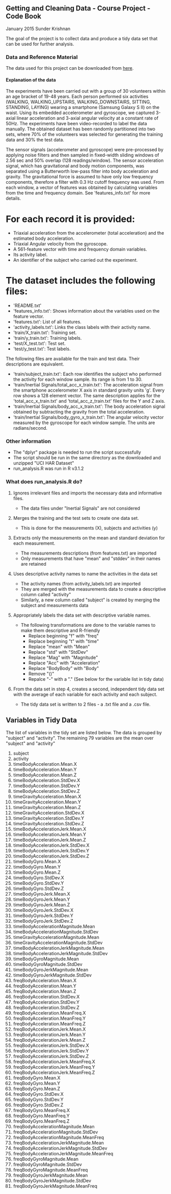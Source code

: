 ## Getting and Cleaning Data - Course Project - Code Book
January 2015
Sunder Krishnan


The goal of the project is to collect data and produce a tidy data set that can be used for further analysis.


### Data and Reference Material
The data used for this project can be downloaded from [here](http://archive.ics.uci.edu/ml/datasets/Human+Activity+Recognition+Using+Smartphones#).

#### Explanation of the data
The experiments have been carried out with a group of 30 volunteers within an age bracket of 19-48 years. Each person performed six activities (WALKING, WALKING_UPSTAIRS, WALKING_DOWNSTAIRS, SITTING, STANDING, LAYING) wearing a smartphone (Samsung Galaxy S II) on the waist. Using its embedded accelerometer and gyroscope, we captured 3-axial linear acceleration and 3-axial angular velocity at a constant rate of 50Hz. The experiments have been video-recorded to label the data manually. The obtained dataset has been randomly partitioned into two sets, where 70% of the volunteers was selected for generating the training data and 30% the test data. 

The sensor signals (accelerometer and gyroscope) were pre-processed by applying noise filters and then sampled in fixed-width sliding windows of 2.56 sec and 50% overlap (128 readings/window). The sensor acceleration signal, which has gravitational and body motion components, was separated using a Butterworth low-pass filter into body acceleration and gravity. The gravitational force is assumed to have only low frequency components, therefore a filter with 0.3 Hz cutoff frequency was used. From each window, a vector of features was obtained by calculating variables from the time and frequency domain. See 'features_info.txt' for more details. 

For each record it is provided:
======================================
- Triaxial acceleration from the accelerometer (total acceleration) and the estimated body acceleration.
- Triaxial Angular velocity from the gyroscope. 
- A 561-feature vector with time and frequency domain variables. 
- Its activity label. 
- An identifier of the subject who carried out the experiment.

The dataset includes the following files:
=========================================
- 'README.txt'
- 'features_info.txt': Shows information about the variables used on the feature vector.
- 'features.txt': List of all features.
- 'activity_labels.txt': Links the class labels with their activity name.
- 'train/X_train.txt': Training set.
- 'train/y_train.txt': Training labels.
- 'test/X_test.txt': Test set.
- 'test/y_test.txt': Test labels.

The following files are available for the train and test data. Their descriptions are equivalent. 
- 'train/subject_train.txt': Each row identifies the subject who performed the activity for each window sample. Its range is from 1 to 30. 
- 'train/Inertial Signals/total_acc_x_train.txt': The acceleration signal from the smartphone accelerometer X axis in standard gravity units 'g'. Every row shows a 128 element vector. The same description applies for the 'total_acc_x_train.txt' and 'total_acc_z_train.txt' files for the Y and Z axis. 
- 'train/Inertial Signals/body_acc_x_train.txt': The body acceleration signal obtained by subtracting the gravity from the total acceleration. 
- 'train/Inertial Signals/body_gyro_x_train.txt': The angular velocity vector measured by the gyroscope for each window sample. The units are radians/second. 


### Other information
* The "dplyr" package is needed to run the script successfully
* The script should be run in the same directory as the downloaded and unzipped "UCI HAR Dataset"
* run_analysis.R was run in R v3.1.2 

### What does run_analysis.R do?
1. Ignores irrelevant files and imports the necessary data and informative files.
	* The data files under "Inertial Signals" are not considered

2. Merges the training and the test sets to create one data set.
	* This is done for the measurements (X), subjects and activities (y)

3. Extracts only the measurements on the mean and standard deviation for each measurement. 
	* The measurements descriptions (from features.txt) are imported
	* Only measurements that have "mean" and "stddev" in their names are retained

4. Uses descriptive activity names to name the activities in the data set
	* The activity names (from activity_labels.txt) are imported
	* They are merged with the measurements data to create a descriptive column called "activity"
	* Similarly, a new column called "subject" is created by merging the subject and measurements data 

5. Appropriately labels the data set with descriptive variable names. 
	* The following transformations are done to the variable names to make them descriptive and R-friendly
		* Replace beginning "f" with "freq"
		* Replace beginning "t" with "time"
		* Replace "mean" with "Mean"
		* Replace "std" with "StdDev"
		* Replace "Mag" with "Magnitude"
		* Replace "Acc" with "Acceleration"
		* Replace "BodyBody" with "Body"
		* Remove "()"
		* Repalce "-" with a "."
	(See below for the variable list in tidy data)

6. From the data set in step 4, creates a second, independent tidy data set with the average of each variable for each activity and each subject.
	* The tidy data set is written to 2 files - a .txt file and a .csv file.

## Variables in Tidy Data
The list of variables in the tidy set are listed below. The data is grouped by "subject" and "activity". The remaining 79 variables are the mean over "subject" and "activity" 
1. subject
2. activity
3. timeBodyAcceleration.Mean.X
4. timeBodyAcceleration.Mean.Y
5. timeBodyAcceleration.Mean.Z
6. timeBodyAcceleration.StdDev.X
7. timeBodyAcceleration.StdDev.Y
8. timeBodyAcceleration.StdDev.Z
9. timeGravityAcceleration.Mean.X
10. timeGravityAcceleration.Mean.Y
11. timeGravityAcceleration.Mean.Z
12. timeGravityAcceleration.StdDev.X
13. timeGravityAcceleration.StdDev.Y
14. timeGravityAcceleration.StdDev.Z
15. timeBodyAccelerationJerk.Mean.X
16. timeBodyAccelerationJerk.Mean.Y
17. timeBodyAccelerationJerk.Mean.Z
18. timeBodyAccelerationJerk.StdDev.X
19. timeBodyAccelerationJerk.StdDev.Y
20. timeBodyAccelerationJerk.StdDev.Z
21. timeBodyGyro.Mean.X
22. timeBodyGyro.Mean.Y
23. timeBodyGyro.Mean.Z
24. timeBodyGyro.StdDev.X
25. timeBodyGyro.StdDev.Y
26. timeBodyGyro.StdDev.Z
27. timeBodyGyroJerk.Mean.X
28. timeBodyGyroJerk.Mean.Y
29. timeBodyGyroJerk.Mean.Z
30. timeBodyGyroJerk.StdDev.X
31. timeBodyGyroJerk.StdDev.Y
32. timeBodyGyroJerk.StdDev.Z
33. timeBodyAccelerationMagnitude.Mean
34. timeBodyAccelerationMagnitude.StdDev
35. timeGravityAccelerationMagnitude.Mean
36. timeGravityAccelerationMagnitude.StdDev
37. timeBodyAccelerationJerkMagnitude.Mean
38. timeBodyAccelerationJerkMagnitude.StdDev
39. timeBodyGyroMagnitude.Mean
40. timeBodyGyroMagnitude.StdDev
41. timeBodyGyroJerkMagnitude.Mean
42. timeBodyGyroJerkMagnitude.StdDev
43. freqBodyAcceleration.Mean.X
44. freqBodyAcceleration.Mean.Y
45. freqBodyAcceleration.Mean.Z
46. freqBodyAcceleration.StdDev.X
47. freqBodyAcceleration.StdDev.Y
48. freqBodyAcceleration.StdDev.Z
49. freqBodyAcceleration.MeanFreq.X
50. freqBodyAcceleration.MeanFreq.Y
51. freqBodyAcceleration.MeanFreq.Z
52. freqBodyAccelerationJerk.Mean.X
53. freqBodyAccelerationJerk.Mean.Y
54. freqBodyAccelerationJerk.Mean.Z
55. freqBodyAccelerationJerk.StdDev.X
56. freqBodyAccelerationJerk.StdDev.Y
57. freqBodyAccelerationJerk.StdDev.Z
58. freqBodyAccelerationJerk.MeanFreq.X
59. freqBodyAccelerationJerk.MeanFreq.Y
60. freqBodyAccelerationJerk.MeanFreq.Z
61. freqBodyGyro.Mean.X
62. freqBodyGyro.Mean.Y
63. freqBodyGyro.Mean.Z
64. freqBodyGyro.StdDev.X
65. freqBodyGyro.StdDev.Y
66. freqBodyGyro.StdDev.Z
67. freqBodyGyro.MeanFreq.X
68. freqBodyGyro.MeanFreq.Y
69. freqBodyGyro.MeanFreq.Z
70. freqBodyAccelerationMagnitude.Mean
71. freqBodyAccelerationMagnitude.StdDev
72. freqBodyAccelerationMagnitude.MeanFreq
73. freqBodyAccelerationJerkMagnitude.Mean
74. freqBodyAccelerationJerkMagnitude.StdDev
75. freqBodyAccelerationJerkMagnitude.MeanFreq
76. freqBodyGyroMagnitude.Mean
77. freqBodyGyroMagnitude.StdDev
78. freqBodyGyroMagnitude.MeanFreq
79. freqBodyGyroJerkMagnitude.Mean
80. freqBodyGyroJerkMagnitude.StdDev
81. freqBodyGyroJerkMagnitude.MeanFreq
